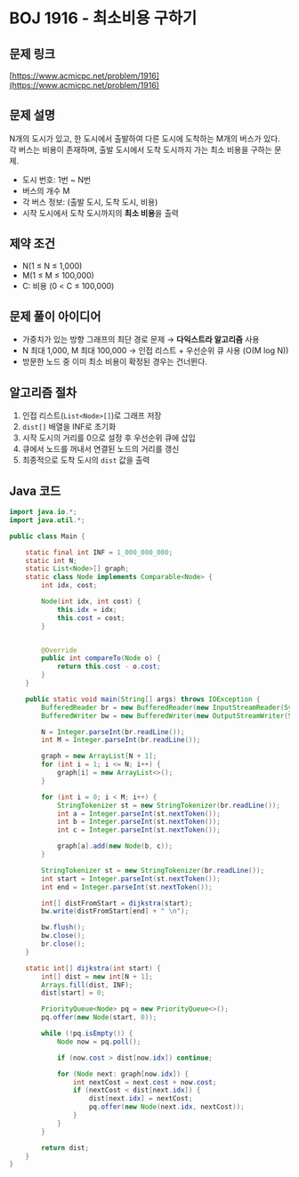 # BOJ 1916 - 최소비용 구하기

## 문제 링크
[https://www.acmicpc.net/problem/1916](https://www.acmicpc.net/problem/1916)

## 문제 설명
N개의 도시가 있고, 한 도시에서 출발하여 다른 도시에 도착하는 M개의 버스가 있다.  
각 버스는 비용이 존재하며, 출발 도시에서 도착 도시까지 가는 최소 비용을 구하는 문제.

- 도시 번호: 1번 ~ N번
- 버스의 개수 M
- 각 버스 정보: (출발 도시, 도착 도시, 비용)
- 시작 도시에서 도착 도시까지의 **최소 비용**을 출력

## 제약 조건
- N(1 ≤ N ≤ 1,000)
- M(1 ≤ M ≤ 100,000)
- C: 비용 (0 < C ≤ 100,000)

## 문제 풀이 아이디어
- 가중치가 있는 방향 그래프의 최단 경로 문제 → **다익스트라 알고리즘** 사용
- N 최대 1,000, M 최대 100,000 → 인접 리스트 + 우선순위 큐 사용 (O(M log N))
- 방문한 노드 중 이미 최소 비용이 확정된 경우는 건너뛴다.

## 알고리즘 절차
1. 인접 리스트(`List<Node>[]`)로 그래프 저장
2. `dist[]` 배열을 INF로 초기화
3. 시작 도시의 거리를 0으로 설정 후 우선순위 큐에 삽입
4. 큐에서 노드를 꺼내서 연결된 노드의 거리를 갱신
5. 최종적으로 도착 도시의 `dist` 값을 출력

## Java 코드
```java
import java.io.*;
import java.util.*;

public class Main {

    static final int INF = 1_000_000_000;
    static int N;
    static List<Node>[] graph;
    static class Node implements Comparable<Node> {
        int idx, cost;

        Node(int idx, int cost) {
            this.idx = idx;
            this.cost = cost;
        }


        @Override
        public int compareTo(Node o) {
            return this.cost - o.cost;
        }
    }

    public static void main(String[] args) throws IOException {
        BufferedReader br = new BufferedReader(new InputStreamReader(System.in));
        BufferedWriter bw = new BufferedWriter(new OutputStreamWriter(System.out));

        N = Integer.parseInt(br.readLine());
        int M = Integer.parseInt(br.readLine());

        graph = new ArrayList[N + 1];
        for (int i = 1; i <= N; i++) {
            graph[i] = new ArrayList<>();
        }

        for (int i = 0; i < M; i++) {
            StringTokenizer st = new StringTokenizer(br.readLine());
            int a = Integer.parseInt(st.nextToken());
            int b = Integer.parseInt(st.nextToken());
            int c = Integer.parseInt(st.nextToken());

            graph[a].add(new Node(b, c));
        }

        StringTokenizer st = new StringTokenizer(br.readLine());
        int start = Integer.parseInt(st.nextToken());
        int end = Integer.parseInt(st.nextToken());

        int[] distFromStart = dijkstra(start);
        bw.write(distFromStart[end] + " \n");

        bw.flush();
        bw.close();
        br.close();
    }

    static int[] dijkstra(int start) {
        int[] dist = new int[N + 1];
        Arrays.fill(dist, INF);
        dist[start] = 0;

        PriorityQueue<Node> pq = new PriorityQueue<>();
        pq.offer(new Node(start, 0));

        while (!pq.isEmpty()) {
            Node now = pq.poll();

            if (now.cost > dist[now.idx]) continue;

            for (Node next: graph[now.idx]) {
                int nextCost = next.cost + now.cost;
                if (nextCost < dist[next.idx]) {
                    dist[next.idx] = nextCost;
                    pq.offer(new Node(next.idx, nextCost));
                }
            }
        }

        return dist;
    }
}
```
